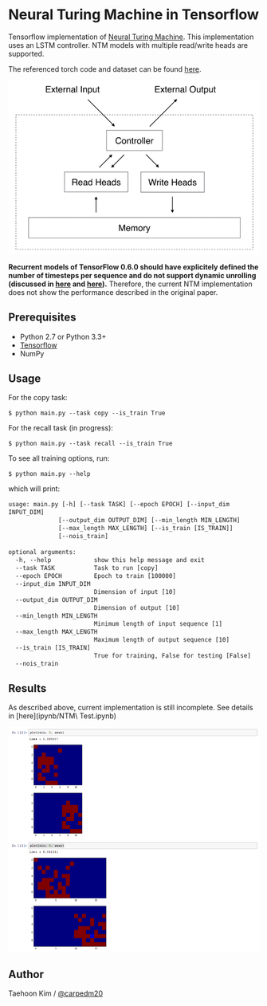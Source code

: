 Neural Turing Machine in Tensorflow
===================================

Tensorflow implementation of [Neural Turing Machine](http://arxiv.org/abs/1410.5401). This implementation uses an LSTM controller. NTM models with multiple read/write heads are supported.

The referenced torch code and dataset can be found [here](https://github.com/kaishengtai/torch-ntm).

![alt_tag](NTM.gif)

**Recurrent models of TensorFlow 0.6.0 should have explicitely defined the number of timesteps per sequence and do not support dynamic unrolling (discussed in [here](https://groups.google.com/a/tensorflow.org/d/msg/discuss/DJ_4vYKylbA/sg2XhVodAgAJ) and [here](https://github.com/fchollet/keras/wiki/Keras,-now-running-on-TensorFlow#known-issues)).** Therefore, the current NTM implementation does not show the performance described in the original paper.


Prerequisites
-------------

- Python 2.7 or Python 3.3+
- [Tensorflow](https://www.tensorflow.org/)
- NumPy


Usage
-----

For the copy task:

    $ python main.py --task copy --is_train True

For the recall task (in progress):

    $ python main.py --task recall --is_train True

To see all training options, run:

    $ python main.py --help

which will print:

    usage: main.py [-h] [--task TASK] [--epoch EPOCH] [--input_dim INPUT_DIM]
                  [--output_dim OUTPUT_DIM] [--min_length MIN_LENGTH]
                  [--max_length MAX_LENGTH] [--is_train [IS_TRAIN]]
                  [--nois_train]

    optional arguments:
      -h, --help            show this help message and exit
      --task TASK           Task to run [copy]
      --epoch EPOCH         Epoch to train [100000]
      --input_dim INPUT_DIM
                            Dimension of input [10]
      --output_dim OUTPUT_DIM
                            Dimension of output [10]
      --min_length MIN_LENGTH
                            Minimum length of input sequence [1]
      --max_length MAX_LENGTH
                            Maximum length of output sequence [10]
      --is_train [IS_TRAIN]
                            True for training, False for testing [False]
      --nois_train


Results
-------

As described above, current implementation is still incomplete. See details in [here](ipynb/NTM\ Test.ipynb)

![alt_tag](result_15_12_30.png)


Author
------

Taehoon Kim / [@carpedm20](http://carpedm20.github.io/)
